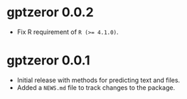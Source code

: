 # gptzeror 0.0.2

* Fix R requirement of `R (>= 4.1.0)`.

# gptzeror 0.0.1

* Initial release with methods for predicting text and files.
* Added a `NEWS.md` file to track changes to the package.
